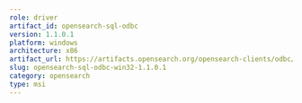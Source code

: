 ```yaml
---
role: driver
artifact_id: opensearch-sql-odbc
version: 1.1.0.1
platform: windows
architecture: x86
artifact_url: https://artifacts.opensearch.org/opensearch-clients/odbc/signed_opensearch-sql-odbc-win32-1.1.0.1.msi
slug: opensearch-sql-odbc-win32-1.1.0.1
category: opensearch
type: msi
---
```

